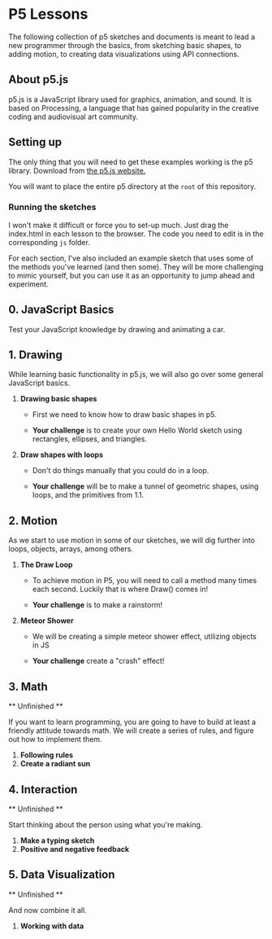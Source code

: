 # P5 Lessons

The following collection of p5 sketches and documents is meant to lead a new programmer through the basics, from sketching basic shapes, to adding motion, to creating data visualizations using API connections.

## About p5.js

p5.js is a JavaScript library used for graphics, animation, and sound. It is based on Processing, a language that has gained popularity in the creative coding and audiovisual art community.

## Setting up

The only thing that you will need to get these examples working is the p5 library. Download from [the p5.js website.](https://p5js.org/)

You will want to place the entire p5 directory at the `root` of this repository.

### Running the sketches

I won't make it difficult or force you to set-up much. Just drag the index.html in each lesson to the browser. The code you need to edit is in the corresponding `js` folder.

For each section, I've also included an example sketch that uses some of the methods you've learned (and then some). They will be more challenging to mimic yourself, but you can use
it as an opportunity to jump ahead and experiment.

## 0. JavaScript Basics

Test your JavaScript knowledge by drawing and animating a car.

## 1. Drawing

While learning basic functionality in p5.js, we will also go over some general JavaScript basics.

1. **Drawing basic shapes**

	* First we need to know how to draw basic shapes in p5.

	* **Your challenge** is to create your own Hello World sketch using rectangles, ellipses, and triangles.


2. **Draw shapes with loops**

	* Don't do things manually that you could do in a loop.

	* **Your challenge** will be to make a tunnel of geometric shapes, using loops, and the primitives from 1.1.

## 2. Motion

As we start to use motion in some of our sketches, we will dig further into loops, objects, arrays, among others.

1. **The Draw Loop**

	* To achieve motion in P5, you will need to call a method many times each second. Luckily that is where Draw() comes in!

	* **Your challenge** is to make a rainstorm!

2. **Meteor Shower**

	* We will be creating a simple meteor shower effect, utilizing objects in JS

	* **Your challenge** create a "crash" effect!

## 3. Math

** Unfinished **

If you want to learn programming, you are going to have to build at least a friendly attitude towards math. We will create a series of rules, and figure out how to implement them.

1. **Following rules**
2. **Create a radiant sun**

## 4. Interaction

** Unfinished **

Start thinking about the person using what you're making.

1. **Make a typing sketch**
2. **Positive and negative feedback**

## 5. Data Visualization

** Unfinished **

And now combine it all.

1. **Working with data**
